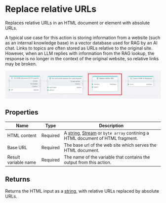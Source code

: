 # Replace relative URLs

Replaces relative URLs in an HTML document or element with absolute URLs.

A typical use case for this action is storing information from a website (such as an internal knowledge base) in a vector database used for RAG by an AI chat. Links to topics are often stored as URLs relative to the original site. However, when an LLM replies with information from the RAG lookup, the response is no longer in the context of the original website, so relative links may be broken.

![img](/images/flow/html-replace-relative-urls.png)

## Properties

| Name          | Type                  | Description                            |
|---------------|-----------------------|----------------------------------------|
| HTML content  | Required              | A [string](https://learn.microsoft.com/en-us/dotnet/api/system.string), [Stream](https://learn.microsoft.com/en-us/dotnet/api/system.io.stream) or `byte array` contining a HTML document of HTML fragment. |
| Base URL      | Required              | The base url of the web site which serves the HTML document. |
| Result variable name | Required       | The name of the variable that contains the output from this action. |

## Returns

Returns the HTML input as a [string](https://learn.microsoft.com/en-us/dotnet/api/system.), with relative URLs replaced by absolute URLs.